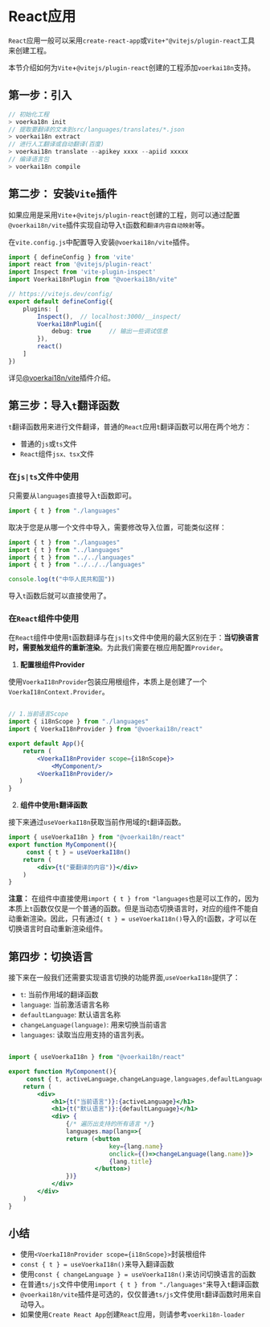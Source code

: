 # React应用

`React`应用一般可以采用`create-react-app`或`Vite+"@vitejs/plugin-react`工具来创建工程。

本节介绍如何为`Vite`+`@vitejs/plugin-react`创建的工程添加`voerkai18n`支持。

## 第一步：引入

```javascript | pure
// 初始化工程
> voerka18n init
// 提取要翻译的文本到src/languages/translates/*.json
> voerkai18n extract
// 进行人工翻译或自动翻译(百度)
> voerkai18n translate --apikey xxxx --apiid xxxxx
// 编译语言包
> voerkai18n compile 
```

## 第二步： 安装`Vite`插件

如果应用是采用`Vite`+`@vitejs/plugin-react`创建的工程，则可以通过配置`@voerkai18n/vite`插件实现自动导入`t`函数和`翻译内容自动映射`等。

在`vite.config.js`中配置导入安装`@voerkai18n/vite`插件。

```typescript | pure
import { defineConfig } from 'vite'
import react from '@vitejs/plugin-react'
import Inspect from 'vite-plugin-inspect'
import Voerkai18nPlugin from "@voerkai18n/vite"

// https://vitejs.dev/config/
export default defineConfig({
    plugins: [
        Inspect(),  // localhost:3000/__inspect/ 
        Voerkai18nPlugin({ 
            debug: true     // 输出一些调试信息
        }),
        react()
    ]
})
```

详见[@voerkai18n/vite](/guide/tools/vite)插件介绍。

## 第三步：导入`t`翻译函数

`t`翻译函数用来进行文件翻译，普通的`React`应用`t`翻译函数可以用在两个地方：

- 普通的`js`或`ts`文件
- `React`组件`jsx、tsx`文件

### 在`js|ts`文件中使用

只需要从`languages`直接导入`t`函数即可。

```javascript | pure
import { t } from "./languages"
```
取决于您是从哪一个文件中导入，需要修改导入位置，可能类似这样：
```javascript | pure
import { t } from "./languages"
import { t } from "../languages"
import { t } from "../../languages"
import { t } from "../../../languages"

console.log(t("中华人民共和国"))

```

导入`t`函数后就可以直接使用了。

### 在`React`组件中使用

在`React`组件中使用`t`函数翻译与在`js|ts`文件中使用的最大区别在于：**当切换语言时，需要触发组件的重新渲染**。为此我们需要在根应用配置`Provider`。

1. **配置根组件Provider**

使用`VoerkaI18nProvider`包装应用根组件，本质上是创建了一个`VoerkaI18nContext.Provider`。

```jsx | pure

// 1.当前语言Scope
import { i18nScope } from "./languages"
import { VoerkaI18nProvider } from "@voerkai18n/react"

export default App(){
	return (
        <VoerkaI18nProvider scope={i18nScope}>
            <MyComponent/>
        <VoerkaI18nProvider/>
   )
}
```

2. **组件中使用`t`翻译函数**

接下来通过`useVoerkaI18n`获取当前作用域的`t`翻译函数。

```jsx | pure
import { useVoerkaI18n } from "@voerkai18n/react"
export function MyComponent(){
     const { t } = useVoerkaI18n()
    return ( 
        <div>{t("要翻译的内容")}</div> 
    )
}

```

**注意：**
在组件中直接使用`import { t } from "languages`也是可以工作的，因为本质上`t`函数仅仅是一个普通的函数。但是当动态切换语言时，对应的组件不能自动重新渲染。因此，只有通过`{ t } = useVoerkaI18n()`导入的`t`函数，才可以在切换语言时自动重新渲染组件。

## 第四步：切换语言

接下来在一般我们还需要实现语言切换的功能界面,`useVoerkaI18n`提供了：
- `t`: 当前作用域的翻译函数
- `language`: 当前激活语言名称
- `defaultLanguage`: 默认语言名称
- `changeLanguage(language)`: 用来切换当前语言
- `languages`: 读取当应用支持的语言列表。


```jsx | pure

import { useVoerkaI18n } from "@voerkai18n/react"

export function MyComponent(){
     const { t, activeLanguage,changeLanguage,languages,defaultLanguage } = useVoerkaI18n()
    return ( 
        <div>
            <h1>{t("当前语言")}:{activeLanguage}</h1>
            <h1>{t("默认语言")}:{defaultLanguage}</h1>
            <div> {
                {/* 遍历出支持的所有语言 */}
                languages.map(lang=>{
                return (<button 
                            key={lang.name}
                            onclick={()=>changeLanguage(lang.name)}>
                            {lang.title}
                        </button>)
                })}
            </div>             
        </div> 
    )
} 
```


## 小结

- 使用`<VoerkaI18nProvider scope={i18nScope}>`封装根组件
- `const { t } = useVoerkaI18n()`来导入翻译函数
- 使用`const { changeLanguage } = useVoerkaI18n()`来访问切换语言的函数
- 在普通`ts/js`文件中使用`import { t } from "./languages"`来导入`t`翻译函数
- `@voerkai18n/vite`插件是可选的，仅仅普通`ts/js`文件使用`t`翻译函数时用来自动导入。
- 如果使用`Create React App`创建`React`应用，则请参考`voerki18n-loader`


